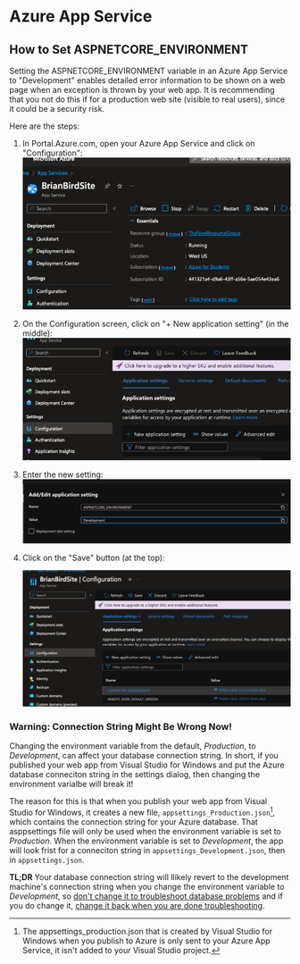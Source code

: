 <h1>Azure App Service</h1>
<h2>How to Set ASPNETCORE_ENVIRONMENT</h2>

Setting the ASPNETCORE_ENVIRONMENT variable in an Azure App Service to "Development" enables detailed error information to be shown on a web page when an exception is thrown by your web app. It is recommending that you not do this if for a production web site (visible to real users), since it could be a security risk.

Here are the steps:

1. In Portal.Azure.com, open your Azure App Service and click on "Configuration":  
   ![AzureAppService-Overview](Images/AzureAppService-Overview.png)



2. On the Configuration screen, click on "+ New application setting" (in the middle): 
   ![](Images/ApplicationSettings.png)



3. Enter the new setting:  
   ![](Images/Configuration.png)

   

4. Click on the "Save" button (at the top):

   ![](Images/ApplicationSettings-ASPNETCORE_ENVIRONMENT.png)



### Warning: Connection String Might Be Wrong Now!

Changing the environment variable from the default, *Production*, to *Development*, can affect your database connection string. In short, if you published your web app from Visual Studio for Windows and put the Azure database conneciton string in the settings dialog, then changing the environment varialbe will break it!

The reason for this is that when you publish your web app from Visual Studio for Windows, it creates a new file, `appsettings_Production.json`[^1], which contains the connection string for your Azure database. That asppsettings file will only be used when the environment variable is set to *Production*. When the environment variable is set to *Development*, the app will look frist for a conneciton string in `appsettings_Development.json`, then in `appsettings.json`.

**TL;DR** Your database connection string will llikely revert to the development machine's connection string when you change the environment variable to *Development*, so <u>don't change it to troubleshoot database problems</u> and if you do change it, <u>change it back when you are done troubleshooting</u>.

[^1]: The appsettings_production.json that is created by Visual Studio for Windows when you publish to Azure is only sent to your Azure App Service, it isn't added to your Visual Studio project.

